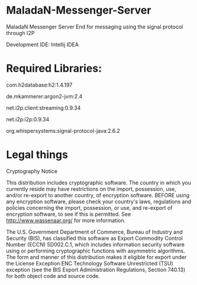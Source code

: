 # MaladaN-Messenger-Server
MaladaN Messenger Server End for messaging using the signal protocol through I2P

Development IDE: Intellij IDEA

# Required Libraries:
com.h2database:h2:1.4.197

de.mkammerer:argon2-jvm:2.4

net.i2p.client:streaming:0.9.34

net.i2p:i2p:0.9.34

org.whispersystems:signal-protocol-java:2.6.2

# Legal things
Cryptography Notice

This distribution includes cryptographic software. The country in which you currently reside may have restrictions on the import, possession, use, and/or re-export to another country, of encryption software. BEFORE using any encryption software, please check your country's laws, regulations and policies concerning the import, possession, or use, and re-export of encryption software, to see if this is permitted. See http://www.wassenaar.org/ for more information.

The U.S. Government Department of Commerce, Bureau of Industry and Security (BIS), has classified this software as Export Commodity Control Number (ECCN) 5D002.C.1, which includes information security software using or performing cryptographic functions with asymmetric algorithms. The form and manner of this distribution makes it eligible for export under the License Exception ENC Technology Software Unrestricted (TSU) exception (see the BIS Export Administration Regulations, Section 740.13) for both object code and source code.
